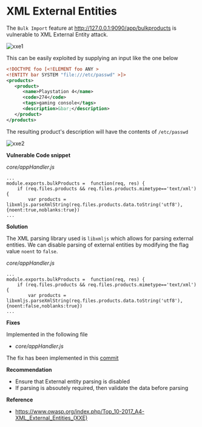 # XML External Entities

The `Bulk Import` feature at http://127.0.0.1:9090/app/bulkproducts is vulnerable to XML External Entity attack.

![xxe1](/resources/xxe1.png)

This can be easily exploited by supplying an input like the one below

```xml
<!DOCTYPE foo [<!ELEMENT foo ANY >
<!ENTITY bar SYSTEM "file:///etc/passwd" >]>
<products>
   <product>
      <name>Playstation 4</name>
      <code>274</code>
      <tags>gaming console</tags>
      <description>&bar;</description>
   </product>
</products>
```

The resulting product's description will have the contents of `/etc/passwd`

![xxe2](/resources/xxe2.png)

**Vulnerable Code snippet**

*core/appHandler.js*
```
...
module.exports.bulkProducts =  function(req, res) {
	if (req.files.products && req.files.products.mimetype=='text/xml'){
		var products = libxmljs.parseXmlString(req.files.products.data.toString('utf8'), {noent:true,noblanks:true})
...
```

**Solution**

The XML parsing library used is `libxmljs` which allows for parsing external entities. We can disable parsing of external entities by modifying the flag value `noent` to `false`.

*core/appHandler.js*
```
...
module.exports.bulkProducts =  function(req, res) {
	if (req.files.products && req.files.products.mimetype=='text/xml'){
		var products = libxmljs.parseXmlString(req.files.products.data.toString('utf8'), {noent:false,noblanks:true})
...
```

**Fixes**

Implemented in the following file

- *core/appHandler.js*

The fix has been implemented in this [commit](https://github.com/appsecco/dvna/commit/15f9dc298ff8e46f0dbeca6b260416c086db2446)

**Recommendation**

- Ensure that External entity parsing is disabled
- If parsing is absoutely required, then validate the data before parsing

**Reference**

- <https://www.owasp.org/index.php/Top_10-2017_A4-XML_External_Entities_(XXE)>